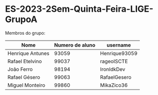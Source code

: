 # ES-2023-2Sem-Quinta-Feira-LIGE-GrupoA

Membros do grupo:

| Nome            | Numero de aluno | username      | 
| --------------- | --------------- | ------------- |
| Henrique Antunes| 93059           | Henrique93059 |
| Rafael Etelvino | 99037           | rageoISCTE    |
| João Ferro      | 98194           | IronIdkDev    | 
| Rafael Gésero   | 99063           | RafaelGesero  |
| Miguel Monteiro | 99860           | MikaZico36    | 
